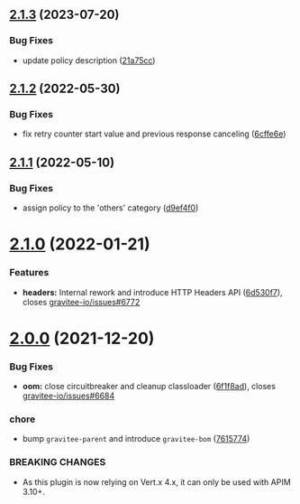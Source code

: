 ## [2.1.3](https://github.com/gravitee-io/gravitee-policy-retry/compare/2.1.2...2.1.3) (2023-07-20)


### Bug Fixes

* update policy description ([21a75cc](https://github.com/gravitee-io/gravitee-policy-retry/commit/21a75cc22eb756f8eefb97f1c57a22eda1155eb6))

## [2.1.2](https://github.com/gravitee-io/gravitee-policy-retry/compare/2.1.1...2.1.2) (2022-05-30)


### Bug Fixes

* fix retry counter start value and previous response canceling ([6cffe6e](https://github.com/gravitee-io/gravitee-policy-retry/commit/6cffe6e550a783331ec54e26e25cea5abb0e3487))

## [2.1.1](https://github.com/gravitee-io/gravitee-policy-retry/compare/2.1.0...2.1.1) (2022-05-10)


### Bug Fixes

* assign policy to the 'others' category ([d9ef4f0](https://github.com/gravitee-io/gravitee-policy-retry/commit/d9ef4f0172bee78a6455e1389ac703f53c353436))

# [2.1.0](https://github.com/gravitee-io/gravitee-policy-retry/compare/2.0.0...2.1.0) (2022-01-21)


### Features

* **headers:** Internal rework and introduce HTTP Headers API ([6d530f7](https://github.com/gravitee-io/gravitee-policy-retry/commit/6d530f7cd33a67fa3c83d9a7d02e203c322d8ec8)), closes [gravitee-io/issues#6772](https://github.com/gravitee-io/issues/issues/6772)

# [2.0.0](https://github.com/gravitee-io/gravitee-policy-retry/compare/[secure]...2.0.0) (2021-12-20)


### Bug Fixes

* **oom:** close circuitbreaker and cleanup classloader ([6f1f8ad](https://github.com/gravitee-io/gravitee-policy-retry/commit/6f1f8ad245edb50dfbabc2c6362e03d011eb5653)), closes [gravitee-io/issues#6684](https://github.com/gravitee-io/issues/issues/6684)


### chore

* bump `gravitee-parent` and introduce `gravitee-bom` ([7615774](https://github.com/gravitee-io/gravitee-policy-retry/commit/7615774cea43d38e2341d8b3dbc560403b43723a))


### BREAKING CHANGES

* As this plugin is now relying on Vert.x 4.x, it can only be used with APIM 3.10+.
